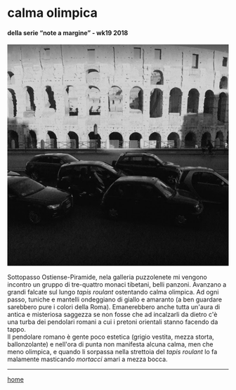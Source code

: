 ﻿
# calma olimpica  

#### della serie “note a margine” - wk19 2018  
![](/interarete014.png "Colosseo - gobbe")  

Sottopasso Ostiense-Piramide, nela galleria puzzolenete mi vengono incontro un gruppo di tre-quattro monaci tibetani, belli panzoni. Avanzano a grandi falcate sul lungo *tapis roulant* ostentando calma olimpica. Ad ogni passo, tuniche e mantelli ondeggiano di giallo e amaranto (a ben guardare sarebbero pure i colori della Roma). Emanerebbero anche tutta un'aura di antica e misteriosa saggezza se non fosse che ad incalzarli da dietro c'è una turba dei pendolari romani a cui i pretoni orientali stanno facendo da tappo.  
Il pendolare romano è gente poco estetica (grigio vestita, mezza storta, ballonzolante) e nell'ora di punta non manifesta alcuna calma, men che meno olimpica, e quando li sorpassa nella strettoia del *tapis roulant* lo fa malamente masticando *mortacci* amari a mezza bocca.  

---  
[home](/interarete.md)  

